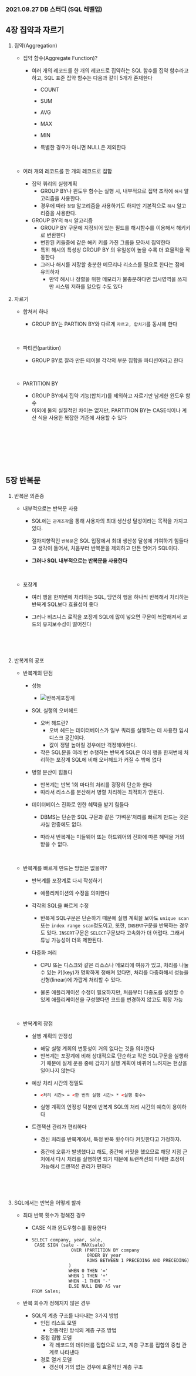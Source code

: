 ### 2021.08.27 DB 스터디 (SQL 레벨업)

## 4장 집약과 자르기



1. 집약(Aggregation)

   - 집약 함수(Aggregate Function)?

     - 여러 개의 레코드를 한 개의 레코드로 집약하는 SQL 함수를 집약 함수라고 하고, SQL 표준 집약 함수는 다음과 같이 5개가 존재한다

       - COUNT

       - SUM

       - AVG

       - MAX

       - MIN

       - 특별한 경우가 아니면 NULL은 제외한다

         <BR>

   - 여러 개의 레코드를 한 개의 레코드로 집합
     - 집약 쿼리의 실행계획
       - GROUP BY나 윈도우 함수는 실행 시, 내부적으로 집약 조작에 `해시` 알고리즘을 사용한다. 
       - 경우에 따라 `정렬` 알고리즘을 사용하기도 하지만 기본적으로 `해시` 알고리즘을 사용한다. 
     - GROUP BY의  `해시` 알고리즘
       - GROUP BY 구문에 지정되어 있는 필드를 해시함수를 이용해서 해키키로 변환한다
       - 변환된 키들중에 같은 해키 키를 가진 그룹을 모아서 집약한다  
       - 특히 해시의 특성상 GROUP BY 의 유일성이 높을 수록 더 효율적을 작동한다
       - 그러나 해시를 저장할 충분한 메모리나 리소스를 필요로 한다는 점에 유의하자
         - 만약 해시나 정렬을 위한 메모리가 불충분하다면 임시영역을 쓰지만 시스템 저하를 일으킬 수도 있다

2. 자르기

   - 합쳐서 하나

     - GROUP BY는 PARTION BY와 다르게 `자르고, 합치기`를 동시에 한다

       <BR>

   - 파티션(partition)

     - GROUP BY로 잘라 만든 테이블 각각의 부분 집합을 파티션이라고 한다

       <BR>

   - PARTITION BY

     - GROUP BY에서 집약 기능(합치기)를 제외하고 자르기만 남게한 윈도우 함수
     - 이외에 둘의 실질적인 차이는 없지만, PARTITION BY는 CASE식이나 계산 식을 사용한 복잡한 기준에 사용할 수 있다

<br>

<br>

<br>

<BR>

<BR>

<BR>


## 5장 반복문



1. 반복문 의존증

   - 내부적으로는 반복문 사용

     - SQL에는 `관계조작`을 통해 사용자의 최대 생산성 달성이라는 목적을 가지고 있다.

     - 절차지향적인 `반복문`은 SQL 입장에서 최대 생산성 달성에 기여하기 힘들다고 생각이 들어서, 처음부터 반복문을 제외하고 만든 언어가 SQL이다.

     - **그러나 SQL 내부적으로는 반복문을 사용한다**

       <BR>

   - 포장계

     - 여러 행을 한꺼번에 처리하는 SQL, 당연히 행을 하나씩 반복해서 처리하는 반복계 SQL보다 효율성이 좋다

     - 그러나 비즈니스 로직을 포장계 SQL에 많이 넣으면 구문이 복잡해져서 코드의 유지보수성이 떨어진다

       <BR>

       <BR>

       <BR>

2. 반복계의 공포

   - 반복계의 단점

     - 성능

       - ![반복계포장계](https://user-images.githubusercontent.com/58154633/131095698-ab10f3b8-7a7a-4cd7-b7a7-8a8841718061.png)

     - SQL 실행의 오버헤드

       - 오버 헤드란?
         - 오버 헤드는 데이터베이스가 일부 쿼리를 실행하는 데 사용한 임시 디스크 공간이다.
         - 값이 정말 높아질 경우에만 걱정해야한다.
       - 작은 SQL문을 여러 번 수행하는 반복계 SQL은 여러 행을 한꺼번에 처리하는 포장계 SQL에 비해 오버헤드가 커질 수 밖에 없다 

     - 병렬 분산이 힘들다

       - 반복계는 반복 1회 마다의 처리를 굉장히 단순화 한다
       - 따라서 리소스를 분산해서 병렬 처리하는 최적화가 안된다.

     - 데이터베이스 진화로 인한 혜택을 받기 힘들다

       - DBMS는 단순한 SQL 구문과 같은 ‘가벼운’처리를 빠르게 만드는 것은 사실 안중에도 없다. 

       - 따라서 반복계는 미들웨어 또는 하드웨어의 진화에 따른 혜택을 거의 받을 수 없다. 

         <BR>

   - 반복계를 빠르게 만드는 방법은 없을까?

     - 반복계를 포장계로 다시 작성하기

       - 애플리케이션의 수정을 의미한다

     - 각각의 SQL을 빠르게 수정

       - 반복계 SQL구문은 단순하기 때문에 실행 계획을 보아도 `unique scan`또는 `index range scan`정도이고, 또한, `INSERT`구문을 반복하는 경우도 있다. `INSERT`구문은 `SELECT`구문보다 고속화가 더 어렵다. 그래서 튜닝 가능성이 더욱 제한된다.

     - 다중화 처리

       - CPU 또는 디스크와 같은 리소스나 메모리에 여유가 있고, 처리를 나눌 수 있는 키(key)가 명확하게 정해져 있다면, 처리를 다중화해서 성능을 선형(linear)에 가깝게 처리할 수 있다.

       - 물론 애플리케이션 수정이 필요하지만, 처음부터 다중도를 설정할 수 있게 애플리케이션을 구성했다면 코드를 변경하지 않고도 확장 가능

         <BR>

   - 반복계의 장점

     - 실행 계획의 안정성

       - 해당 실행 계회의 변동성이 거의 없다는 것을 의미한다 
       - 반복계는 포장계에 비해 상대적으로 단순하고 작은 SQL구문을 실행하기 때문에 실제 운용 중에 갑자기 실행 계획이 바뀌어 느려지는 현상을 일어나지 않는다

     - 예상 처리 시간의 정밀도

       - ```html
         <처리 시간> = <한 번의 실행 시간> * <실행 횟수>
         ```

       - 실행 계획의 안정성 덕분에 반복계 SQL의 처리 시간의 예측이 용이하다

     - 트랜잭션 관리가 편리하다

       - 갱신 처리를 반복계에서, 특정 반복 횟수마다 커밋한다고 가정하자. 

       - 중간에 오류가 발생했다고 해도, 중간에 커밋을 했으므로 해당 지점 근처에서 다시 처리를 실행하면 되기 때문에 트랜잭션의 미세한 조정이 가능해서 트랜잭션 관리가 편하다 

         <BR>

         <BR>

         <BR>

3. SQL에서는 반복을 어떻게 할까

   - 최대 반복 횟수가 정해진 경우

     - CASE 식과 윈도우함수를 활용한다

     - ```mysql
       SELECT company, year, sale, 
       	CASE SIGN (sale - MAX(sale)
                      OVER (PARTITION BY company
                            ORDER BY year
                            ROWS BETWEEN 1 PRECEDING AND PRECEDING)
                     )
                     WHEN 0 THEN '='
                     WHEN 1 THEN '+'
                     WHEN -1 THEN '-'
                     ELSE NULL END AS var
       FROM Sales;
       ```

   - 반복 회수가 정해지지 않은 경우

     - SQL의 계층 구조를 나타내는 3가지 방법
       - 인접 리스트 모델
         - 전통적인 방식의 계층 구조 방법
       - 중첩 집합 모델
         - 각 레코드의 데이터를 집합으로 보고, 계층 구조를 집합의 중첩 관계로 나타낸다
       - 경로 열거 모델
         - 갱신이 거의 없는 경우에 효율적인 계층 구조 
